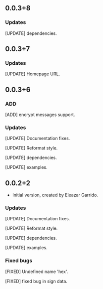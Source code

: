 ## 0.0.3+8
### Updates
[UPDATE] dependencies.

## 0.0.3+7
### Updates
[UPDATE] Homepage URL.

## 0.0.3+6
### ADD
[ADD] encrypt messages support.

### Updates
[UPDATE] Documentation fixes.

[UPDATE] Reformat style.

[UPDATE] dependencies.

[UPDATE] examples.

## 0.0.2+2

- Initial version, created by Eleazar Garrido.

### Updates
[UPDATE] Documentation fixes.

[UPDATE] Reformat style.

[UPDATE] dependencies.

[UPDATE] examples.

### Fixed bugs
[FIXED] Undefined name 'hex'.

[FIXED] fixed bug in sign data.